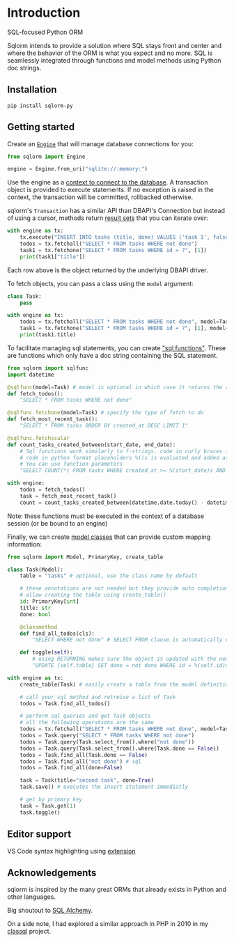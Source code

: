 # Introduction

SQL-focused Python ORM

Sqlorm intends to provide a solution where SQL stays front and center and where the behavior of the ORM is what you expect and no more. SQL is seamlessly integrated through functions and model methods using Python doc strings.

## Installation

    pip install sqlorm-py

## Getting started

Create an [`Engine`](engine.md) that will manage database connections for you:

```python
from sqlorm import Engine

engine = Engine.from_uri("sqlite://:memory:")
```

Use the engine as a [context to connect to the database](sessions-and-transactions.md). A transaction object is provided to execute statements.
If no exception is raised in the context, the transaction will be committed, rollbacked otherwise.

sqlorm's `Transaction` has a similar API than DBAPI's Connection but instead of using a cursor,
methods return [result sets](executing.md#fetching-from-the-database) that you can iterate over:

```python
with engine as tx:
    tx.execute("INSERT INTO tasks (title, done) VALUES ('task 1', false)")
    todos = tx.fetchall("SELECT * FROM tasks WHERE not done")
    task1 = tx.fetchone("SELECT * FROM tasks WHERE id = ?", [1])
    print(task1["title"])
```

Each row above is the object returned by the underlying DBAPI driver.

To fetch objects, you can pass a class using the `model` argument:

```python
class Task:
    pass

with engine as tx:
    todos = tx.fetchall("SELECT * FROM tasks WHERE not done", model=Task)
    task1 = tx.fetchone("SELECT * FROM tasks WHERE id = ?", [1], model=Task)
    print(task1.title)
```

To facilitate managing sql statements, you can create ["sql functions"](sql-functions.md).
These are functions which only have a doc string containing the SQL statement.

```python
from sqlorm import sqlfunc
import datetime

@sqlfunc(model=Task) # model is optional in which case it returns the rows directly
def fetch_todos():
    "SELECT * FROM tasks WHERE not done"

@sqlfunc.fetchone(model=Task) # specify the type of fetch to do
def fetch_most_recent_task():
    "SELECT * FROM tasks ORDER BY created_at DESC LIMIT 1"

@sqlfunc.fetchscalar
def count_tasks_created_between(start_date, end_date):
    # Sql functions work similarly to f-strings, code in curly braces is evaluated and added to the sql
    # code in python format placeholders %()s is evaluated and added as parameters.
    # You can use function parameters
    "SELECT COUNT(*) FROM tasks WHERE created_at >= %(start_date)s AND created_at <= %(end_date)s"

with engine:
    todos = fetch_todos()
    task = fetch_most_recent_task()
    count = count_tasks_created_between(datetime.date.today() - datetime.timedelta(days=1), datetime.date.today())
```

Note: these functions must be executed in the context of a database session (or be bound to an engine)

Finally, we can create [model classes](models.md) that can provide custom mapping information:

```python
from sqlorm import Model, PrimaryKey, create_table

class Task(Model):
    table = "tasks" # optional, use the class name by default

    # these annotations are not needed but they provide auto completion and 
    # allow creating the table using create_table()
    id: PrimaryKey[int]
    title: str
    done: bool

    @classmethod
    def find_all_todos(cls):
        "SELECT WHERE not done" # SELECT FROM clause is automatically completed

    def toggle(self):
        # using RETURNING makes sure the object is updated with the new value
        "UPDATE {self.table} SET done = not done WHERE id = %(self.id)s RETURNING done"

with engine as tx:
    create_table(Task) # easily create a table from the model definition

    # call your sql method and retreive a list of Task
    todos = Task.find_all_todos()

    # perform sql queries and get Task objects
    # all the following operations are the same
    todos = tx.fetchall("SELECT * FROM tasks WHERE not done", model=Task)
    todos = Task.query("SELECT * FROM tasks WHERE not done")
    todos = Task.query(Task.select_from().where("not done"))
    todos = Task.query(Task.select_from().where(Task.done == False))
    todos = Task.find_all(Task.done == False)
    todos = Task.find_all("not done") # sql
    todos = Task.find_all(done=False)

    task = Task(title="second task", done=True)
    task.save() # executes the insert statement immediatly

    # get by primary key
    task = Task.get(1)
    task.toggle()
```

## Editor support

VS Code syntax highlighting using [extension](https://marketplace.visualstudio.com/items?itemName=hyperflask.sqlorm-language-support)

## Acknowledgements

sqlorm is inspired by the many great ORMs that already exists in Python and other languages.

Big shoutout to [SQL Alchemy](https://www.sqlalchemy.org/).

On a side note, I had explored a similar approach in PHP in 2010 in my [classql](https://github.com/maximebf/classql) project.